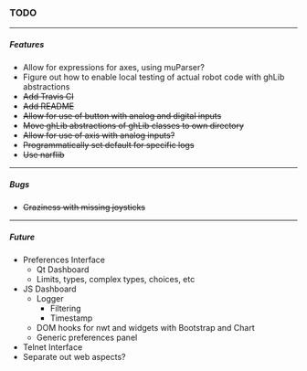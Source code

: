 ### TODO
---
##### Features
* Allow for expressions for axes, using muParser?
* Figure out how to enable local testing of actual robot code with ghLib abstractions
* ~~Add Travis CI~~
* ~~Add README~~
* ~~Allow for use of button with analog and digital inputs~~
* ~~Move ghLib abstractions of ghLib classes to own directory~~
* ~~Allow for use of axis with analog inputs?~~
* ~~Programmatically set default for specific logs~~
* ~~Use narflib~~

---

##### Bugs
* ~~Craziness with missing joysticks~~

---

##### Future
* Preferences Interface
  * Qt Dashboard
  * Limits, types, complex types, choices, etc
* JS Dashboard
  * Logger
    * Filtering
    * Timestamp
  * DOM hooks for nwt and widgets with Bootstrap and Chart
  * Generic preferences panel
* Telnet Interface
* Separate out web aspects?
